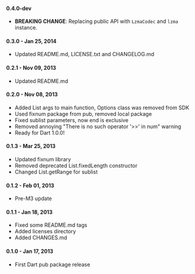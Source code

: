 #### 0.4.0-dev

  * **BREAKING CHANGE**: Replacing public API with `LzmaCodec` and `lzma` instance.

#### 0.3.0 - Jan 25, 2014

  * Updated README.md, LICENSE.txt and CHANGELOG.md

#### 0.2.1 - Nov 09, 2013

  * Updated README.md

#### 0.2.0 - Nov 08, 2013

  * Added List<String> args to main function, Options class was removed from SDK
  * Used fixnum package from pub, removed local package
  * Fixed sublist parameters, now end is exclusive
  * Removed annoying "There is no such operator '>>' in num" warning
  * Ready for Dart 1.0.0!

#### 0.1.3 - Mar 25, 2013

  * Updated fixnum library
  * Removed deprecated List.fixedLength constructor
  * Changed List.getRange for sublist

#### 0.1.2 - Feb 01, 2013

  * Pre-M3 update

#### 0.1.1 - Jan 18, 2013

  * Fixed some README.md tags
  * Added licenses directory
  * Added CHANGES.md

#### 0.1.0 - Jan 17, 2013

  * First Dart pub package release

